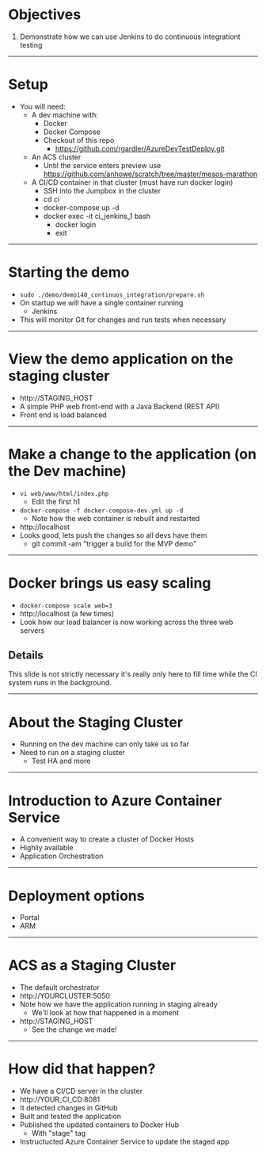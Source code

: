 # Objectives

1. Demonstrate how we can use Jenkins to do continuous integrationt testing

---

# Setup

  * You will need:
    * A dev machine with:
      * Docker
      * Docker Compose
      * Checkout of this repo
        * https://github.com/rgardler/AzureDevTestDeploy.git
    * An ACS cluster
      * Until the service enters preview use https://github.com/anhowe/scratch/tree/master/mesos-marathon
    * A CI/CD container in that cluster (must have run docker login)
      * SSH into the Jumpbox in the cluster
      * cd ci
      * docker-compose up -d
      * docker exec -it ci_jenkins_1 bash
        * docker login
        * exit

---

# Starting the demo

  * `sudo ./demo/demo140_continuos_integration/prepare.sh`
  * On startup we will have a single container running
    * Jenkins
  * This will monitor Git for changes and run tests when necessary

---

# View the demo application on the staging cluster

  * http://STAGING_HOST
  * A simple PHP web front-end with a Java Backend (REST API)
  * Front end is load balanced

---

# Make a change to the application (on the Dev machine)

  * `vi web/www/html/index.php`
    * Edit the first h1
  * `docker-compose -f docker-compose-dev.yml up -d`
    * Note how the web container is rebuilt and restarted
  * http://localhost
  * Looks good, lets push the changes so all devs have them
    * git commit -am "trigger a build for the MVP demo"

---

# Docker brings us easy scaling

  * `docker-compose scale web=3`
  * http://localhost (a few times)
  * Look how our load balancer is now working across the three web servers

## Details

This slide is not strictly necessary it's really only here to fill
time while the CI system runs in the background.

---

# About the Staging Cluster

  * Running on the dev machine can only take us so far
  * Need to run on a staging cluster
    * Test HA and more

---

# Introduction to Azure Container Service

  * A convenient way to create a cluster of Docker Hosts
  * Highliy available
  * Application Orchestration

---

# Deployment options

  * Portal
  * ARM

---

# ACS as a Staging Cluster

  * The default orchestrator
  * http://YOURCLUSTER:5050
  * Note how we have the application running in staging already
    * We'll look at how that happened in a moment
  * http://STAGING_HOST
    * See the change we made!

---

# How did that happen?

  * We have a CI/CD server in the cluster
  * http://YOUR_CI_CD:8081
  * It detected changes in GitHub
  * Built and tested the application
  * Published the updated containers to Docker Hub
    * With "stage" tag
  * Instructucted Azure Container Service to update the staged app



